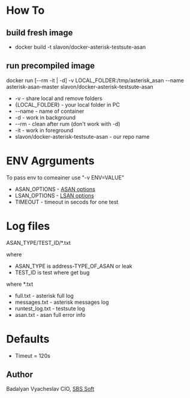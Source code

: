 # How To

## build fresh image 

- docker build -t slavon/docker-asterisk-testsute-asan

## run precompiled image
docker run [--rm -it | -d] -v LOCAL_FOLDER:/tmp/asterisk_asan --name asterisk-asan-master  slavon/docker-asterisk-testsute-asan 

- -v - share local and remove folders
- {LOCAL_FOLDER} - your local folder in PC
- --name - name of container
- -d - work in background 
- --rm - clean after rum (don't work with -d)
- -it - work in foreground 
- slavon/docker-asterisk-testsute-asan - our repo name

# ENV Agrguments

To pass env to comeainer use "-v ENV=VALUE"

- ASAN_OPTIONS - [ASAN options](https://github.com/google/sanitizers/wiki/AddressSanitizerFlags)
- LSAN_OPTIONS - [LSAN options](https://github.com/google/sanitizers/wiki/AddressSanitizerLeakSanitizer#flags)
- TIMEOUT - timeout in secods for one test

# Log files

ASAN_TYPE/TEST_ID/\*.txt

where
- ASAN_TYPE is address-TYPE_OF_ASAN or leak
- TEST_ID is test where get bug

where \*.txt
- full.txt - asterisk full log 
- messages.txt - asterisk messages log
- runtest_log.txt - testsute log
- asan.txt - asan full error info

# Defaults
- Timeut = 120s

## Author 

Badalyan Vyacheslav
CIO, [SBS Soft](https://www.sbssoft.ru)


